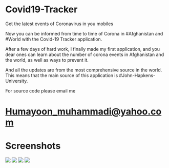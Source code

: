 # Covid19-Tracker
Get the latest events of Coronavirus in you mobiles

Now you can be informed from time to time of Corona in #Afghanistan and #World with the Covid-19 Tracker application.

After a few days of hard work, I finally made my first application, and you dear ones can learn about the number of corona events in Afghanistan and the world, as well as ways to prevent it.

And all the updates are from the most comprehensive source in the world. This means that the main source of this application is #John-Hapkens-University.

For source code please email me
# Humayoon_muhammadi@yahoo.com
# Screenshots
![](screenshots/Screenshot_20200419-001030.jpg)
![](screenshots/Screenshot_20200419-001049.jpg)
![](screenshots/Screenshot_20200419-001054.jpg)
![](screenshots/Screenshot_20200419-001059.jpg)

